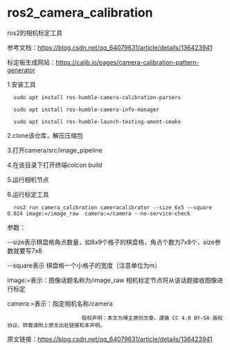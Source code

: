# ros2_camera_calibration
ros2的相机标定工具

参考文档：https://blog.csdn.net/qq_64079631/article/details/136423941

标定板生成网站：https://calib.io/pages/camera-calibration-pattern-generator

1.安装工具
```
  sudo apt install ros-humble-camera-calibration-parsers
```
```
  sudo apt install ros-humble-camera-info-manager
```
```
  sudo apt install ros-humble-launch-testing-ament-cmake
```
2.clone该仓库，解压压缩包

3.打开camera/src/image_pipeline

4.在该目录下打开终端colcon build

5.运行相机节点

6.运行标定工具
```
  ros2 run camera_calibration cameracalibrator --size 6x5 --square 0.024 image:=/image_raw  camera:=/camera --no-service-check
```

  参数：
  
  --size表示棋盘格角点数量，如8x9个格子的棋盘格，角点个数为7x8个，size参数就要写7x8  
  
  --square表示 棋盘格一个小格子的宽度（注意单位为m）

  image:=表示：图像话题名称为/image_raw 相机标定节点将从该话题接收图像进行标定
  
  camera:=表示：指定相机名称/camera

                            版权声明：本文为博主原创文章，遵循 CC 4.0 BY-SA 版权协议，转载请附上原文出处链接和本声明。
                        
原文链接：https://blog.csdn.net/qq_64079631/article/details/136423941
